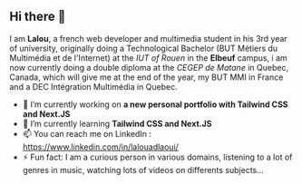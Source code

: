 ## Hi there 👋


I am **Lalou**, a french web developer and multimedia student in his 3rd year of university, originally doing a Technological Bachelor (BUT Métiers du Multimédia et de l'Internet) at the *IUT of Rouen* in the **Elbeuf** campus, i am now currently doing a double diploma at the *CEGEP de Matane* in Quebec, Canada, which will give me at the end of the year, my BUT MMI in France and a DEC Intégration Multimédia in Quebec.

- 🔭 I’m currently working on **a new personal portfolio with Tailwind CSS and Next.JS**
- 🌱 I’m currently learning **Tailwind CSS and Next.JS**
- 📫 You can reach me on LinkedIn : https://www.linkedin.com/in/lalouadlaoui/
- ⚡ Fun fact: I am a curious person in various domains, listening to a lot of genres in music, watching lots of videos on differents subjects...

